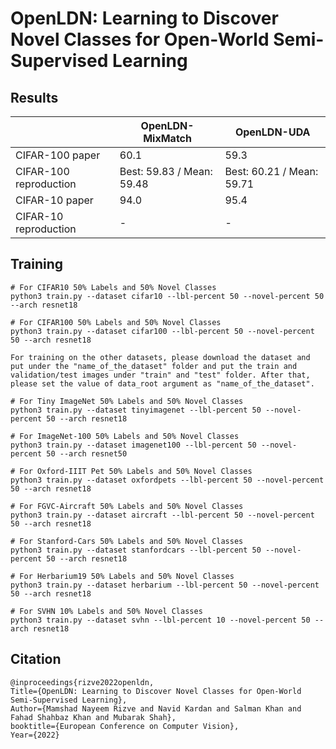 # OpenLDN: Learning to Discover Novel Classes for Open-World Semi-Supervised Learning

## Results

|                        | OpenLDN-MixMatch          | OpenLDN-UDA               |
| ---------------------- | ------------------------- | ------------------------- |
| CIFAR-100 paper        | 60.1                      | 59.3                      |
| CIFAR-100 reproduction | Best: 59.83 / Mean: 59.48 | Best: 60.21 / Mean: 59.71 |
| CIFAR-10 paper         | 94.0                      | 95.4                      |
| CIFAR-10 reproduction  | -                         | -                         |


## Training
```shell
# For CIFAR10 50% Labels and 50% Novel Classes 
python3 train.py --dataset cifar10 --lbl-percent 50 --novel-percent 50 --arch resnet18

# For CIFAR100 50% Labels and 50% Novel Classes 
python3 train.py --dataset cifar100 --lbl-percent 50 --novel-percent 50 --arch resnet18

For training on the other datasets, please download the dataset and put under the "name_of_the_dataset" folder and put the train and validation/test images under "train" and "test" folder. After that, please set the value of data_root argument as "name_of_the_dataset".

# For Tiny ImageNet 50% Labels and 50% Novel Classes
python3 train.py --dataset tinyimagenet --lbl-percent 50 --novel-percent 50 --arch resnet18

# For ImageNet-100 50% Labels and 50% Novel Classes
python3 train.py --dataset imagenet100 --lbl-percent 50 --novel-percent 50 --arch resnet50

# For Oxford-IIIT Pet 50% Labels and 50% Novel Classes
python3 train.py --dataset oxfordpets --lbl-percent 50 --novel-percent 50 --arch resnet18

# For FGVC-Aircraft 50% Labels and 50% Novel Classes
python3 train.py --dataset aircraft --lbl-percent 50 --novel-percent 50 --arch resnet18

# For Stanford-Cars 50% Labels and 50% Novel Classes
python3 train.py --dataset stanfordcars --lbl-percent 50 --novel-percent 50 --arch resnet18

# For Herbarium19 50% Labels and 50% Novel Classes
python3 train.py --dataset herbarium --lbl-percent 50 --novel-percent 50 --arch resnet18

# For SVHN 10% Labels and 50% Novel Classes
python3 train.py --dataset svhn --lbl-percent 10 --novel-percent 50 --arch resnet18
```

## Citation
```
@inproceedings{rizve2022openldn,
Title={OpenLDN: Learning to Discover Novel Classes for Open-World Semi-Supervised Learning},
Author={Mamshad Nayeem Rizve and Navid Kardan and Salman Khan and Fahad Shahbaz Khan and Mubarak Shah},
booktitle={European Conference on Computer Vision},
Year={2022}
```

